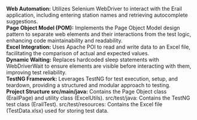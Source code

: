 **Web Automation:** Utilizes Selenium WebDriver to interact with the Erail application, including entering station names and retrieving autocomplete suggestions. <br>
**Page Object Model (POM):** Implements the Page Object Model design pattern to separate web elements and their interactions from the test logic, enhancing code maintainability and readability.<br>
**Excel Integration:** Uses Apache POI to read and write data to an Excel file, facilitating the comparison of actual and expected values. <br>
**Dynamic Waiting:** Replaces hardcoded sleep statements with WebDriverWait to ensure elements are visible before interacting with them, improving test reliability. <br>
**TestNG Framework:** Leverages TestNG for test execution, setup, and teardown, providing a structured and modular approach to testing. <br>
**Project Structure src/main/java:** Contains the Page Object class (ErailPage) and utility class (ExcelUtils). src/test/java: Contains the TestNG test class (ErailTest). src/test/resources: Contains the Excel file (TestData.xlsx) used for storing test data. <br>
